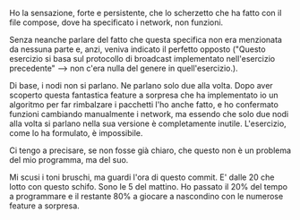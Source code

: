 Ho la sensazione, forte e persistente, che lo scherzetto che ha fatto con il file compose, dove ha specificato i network, non funzioni.

Senza neanche parlare del fatto che questa specifica non era menzionata da nessuna parte e, anzi, veniva indicato il perfetto opposto
("Questo esercizio si basa sul protocollo di broadcast implementato nell'esercizio precedente" --> non c'era nulla del genere in quell'esercizio.).

Di base, i nodi non si parlano. Ne parlano solo due alla volta.
Dopo aver scoperto questa fantastica feature a sorpresa che ha implementato io un algoritmo per far rimbalzare i pacchetti l'ho anche fatto, e ho confermato funzioni cambiando manualmente i network,
ma essendo che solo due nodi alla volta si parlano nella sua versione è completamente inutile. L'esercizio, come lo ha formulato, è impossibile.

Ci tengo a precisare, se non fosse già chiaro, che questo non è un problema del mio programma, ma del suo.

Mi scusi i toni bruschi, ma guardi l'ora di questo commit.
E' dalle 20 che lotto con questo schifo. Sono le 5 del mattino. Ho passato il 20% del tempo a programmare e il restante 80% a giocare a nascondino con le numerose feature a sorpresa.
